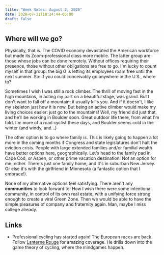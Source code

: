 ```yaml
---
title: "Week Notes: August 2, 2020"
date: 2020-07-31T18:24:44-05:00
draft: false
---
```

## Where will we go?
Physically, that is. The COVID economy devastated the American workforce but made its Zoom-professional class more mobile. The latter group are those whose jobs can be done remotely. Without offices requiring their presence, those without other obligations are free to go. I'm lucky to count myself in that group: the big G is letting its employees roam free until the next summer. So: if you could conceivably go anywhere in the U.S., where to?

Sometimes I wish I was still a rock climber. The thrill of moving fast in the high mountains, in acting my part on a beautiful stage, was grand. But I don't want to fall off a mountain: it usually kills you. And if it doesn't, I like my skeleton just how it is now. But being an active climber would make my living choices easier: just go to the mountains! Well, my friend did just that, and he'll be working in Boulder soon. Great outdoor life there, from what I'm told. I'm more of a road cyclist these days, and Boulder seems cold in the winter (and windy, and...)

The other option is to go where family is. This is likely going to happen a lot more in the coming months if Congress and state legislatures don't halt the eviction crisis. People with large extended families and/or familial wealth have better options here, geographically. Let's head to the family pad in Cape Cod, or Aspen, or other prime vacation destination! Not an option for me, either. There's just one family home, and it's in suburban New Jersey. Or else it's with the girlfriend in Minnesota (a fantastic option that I embrace!).

None of my alternative options feel satisfying. There aren't any **communities** to look forward to! How I wish there were some intentional community, in control of its own real estate, with a unifying force strong enough to create a viral Green Zone. Then we would be able to have the simple pleasures of company and fraternity again. Man, maybe I miss college already.

## Links
- Professional cycling has started again! The European races are back. Follow [Lanterne Rouge](https://www.youtube.com/c/LanterneRougeCycling) for amazing coverage. He drills down into the game theory of cycling, where the mindgames happen.
